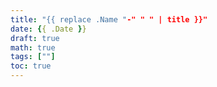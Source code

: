 ```yaml
---
title: "{{ replace .Name "-" " " | title }}"
date: {{ .Date }}
draft: true
math: true
tags: [""]
toc: true
---
```


